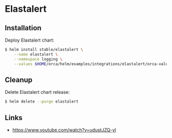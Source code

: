 # Elastalert

## Installation

Deploy Elastalert chart:

```bash
$ helm install stable/elastalert \
    --name elastalert \
    --namespace logging \
    --values $HOME/orca/helm/examples/integrations/elastalert/orca-values.yaml
```

## Cleanup

Delete Elastalert chart release:

```bash
$ helm delete --purge elastalert
```

## Links

* https://www.youtube.com/watch?v=udustJZQ-yI
